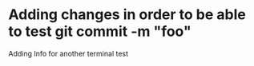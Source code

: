 # Adding changes in order to be able to test git commit -m "foo"

Adding Info for another terminal test
